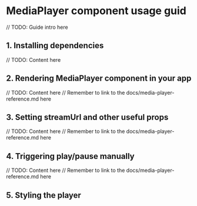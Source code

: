 # MediaPlayer component usage guid

// TODO: Guide intro here

## 1. Installing dependencies

// TODO: Content here

## 2. Rendering MediaPlayer component in your app

// TODO: Content here
// Remember to link to the docs/media-player-reference.md here

## 3. Setting streamUrl and other useful props

// TODO: Content here
// Remember to link to the docs/media-player-reference.md here

## 4. Triggering play/pause manually

// TODO: Content here
// Remember to link to the docs/media-player-reference.md here

## 5. Styling the player
